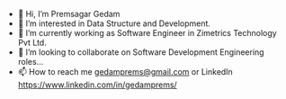 - 👋 Hi, I’m Premsagar Gedam
- 👀 I’m interested in Data Structure and Development.
- 🌱 I’m currently working as Software Engineer in Zimetrics Technology Pvt Ltd. 
- 💞️ I’m looking to collaborate on Software Development Engineering roles...
- 📫 How to reach me gedamprems@gmail.com or LinkedIn https://www.linkedin.com/in/gedamprems/

<!---
gedaprems/gedaprems is a ✨ special ✨ repository because its `README.md` (this file) appears on your GitHub profile.
You can click the Preview link to take a look at your changes.
--->
